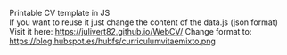Printable CV template in JS  
If you want to reuse it just change the content of the data.js (json format)  
Visit it here: https://julivert82.github.io/WebCV/
Change format to: https://blog.hubspot.es/hubfs/curriculumvitaemixto.png
